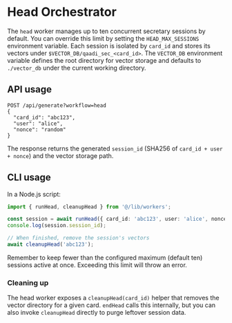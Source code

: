# Head Orchestrator

The `head` worker manages up to ten concurrent secretary sessions by default.
You can override this limit by setting the `HEAD_MAX_SESSIONS` environment
variable. Each session is isolated by `card_id` and stores its vectors under
`$VECTOR_DB/qaadi_sec_<card_id>`. The `VECTOR_DB` environment variable defines
the root directory for vector storage and defaults to `./vector_db` under the
current working directory.

## API usage

```
POST /api/generate?workflow=head
{
  "card_id": "abc123",
  "user": "alice",
  "nonce": "random"
}
```

The response returns the generated `session_id` (SHA256 of
`card_id + user + nonce`) and the vector storage path.

## CLI usage

In a Node.js script:

```ts
import { runHead, cleanupHead } from '@/lib/workers';

const session = await runHead({ card_id: 'abc123', user: 'alice', nonce: '1' });
console.log(session.session_id);

// When finished, remove the session's vectors
await cleanupHead('abc123');
```

Remember to keep fewer than the configured maximum (default ten) sessions active
at once. Exceeding this limit will throw an error.

### Cleaning up

The head worker exposes a `cleanupHead(card_id)` helper that removes the
vector directory for a given card. `endHead` calls this internally, but
you can also invoke `cleanupHead` directly to purge leftover session data.

